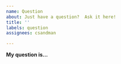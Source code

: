 ```yaml
---
name: Question
about: Just have a question?  Ask it here!
title: ''
labels: question
assignees: csandman

---
```


**My question is...**
